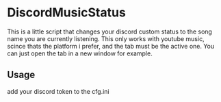 # DiscordMusicStatus
This is a little script that changes your discord custom status to the song name you are currently listening.
This only works with youtube music, scince thats the platform i prefer, and the tab must be the active one.
You can just open the tab in a new window for example.

## Usage
add your discord token to the cfg.ini
